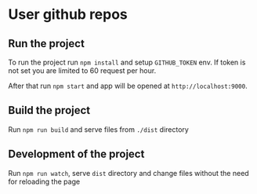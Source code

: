 # User github repos

## Run the project

To run the project run `npm install` and setup `GITHUB_TOKEN` env. If token is not set you are limited to 60 request per hour.

After that run `npm start` and app will be opened at `http://localhost:9000`.

## Build the project

Run `npm run build` and serve files from `./dist` directory

## Development of the project

Run `npm run watch`, serve `dist` directory and change files without the need for reloading the page
